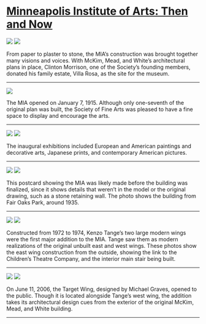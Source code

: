 # [Minneapolis Institute of Arts: Then and Now](http://artsmia.github.io/griot/#/stories/1855)

![](http://cdn.dx.artsmia.org/thumbs/tn_2014_TDX_MIAArtStories_310.jpg)
![](http://cdn.dx.artsmia.org/thumbs/tn_null.jpg)

From paper to plaster to stone, the MIA’s construction was brought together many visions and voices. With McKim, Mead, and White’s architectural plans in place, Clinton Morrison, one of the Society’s founding members, donated his family estate, Villa Rosa, as the site for the museum.  

---

![](http://cdn.dx.artsmia.org/thumbs/tn_null.jpg)

The MIA opened on January 7, 1915. Although only one-seventh of the original plan was built, the Society of Fine Arts was pleased to have a fine space to display and encourage the arts. 

---

![](http://cdn.dx.artsmia.org/thumbs/tn_null.jpg)
![](http://cdn.dx.artsmia.org/thumbs/tn_null.jpg)

The inaugural exhibitions included European and American paintings and decorative arts, Japanese prints, and contemporary American pictures.

---

![](http://cdn.dx.artsmia.org/thumbs/tn_060811_mia153_001.jpg)
![](http://cdn.dx.artsmia.org/thumbs/tn_050602_mia153_030.jpg)

This postcard showing the MIA was likely made before the building was finalized, since it shows details that weren’t in the model or the original drawing, such as a stone retaining wall. The photo shows the building from Fair Oaks Park, around 1935.

---

![](http://cdn.dx.artsmia.org/thumbs/tn_110908_mia341_154726.jpg)
![](http://cdn.dx.artsmia.org/thumbs/tn_110913_mia341_212309.jpg)

Constructed from 1972 to 1974, Kenzo Tange’s two large modern wings were the first major addition to the MIA. Tange saw them as modern realizations of the original unbuilt east and west wings. These photos show the east wing construction from the outside, showing the link to the Children’s Theatre Company, and the interior main stair being built.

---

![](http://cdn.dx.artsmia.org/thumbs/tn_060820_mia153_005.jpg)
![](http://cdn.dx.artsmia.org/thumbs/tn_null.jpg)

On June 11, 2006, the Target Wing, designed by Michael Graves, opened to the public. Though it is located alongside Tange’s west wing, the addition takes its architectural design cues from the exterior of the original McKim, Mead, and White building. 

---
